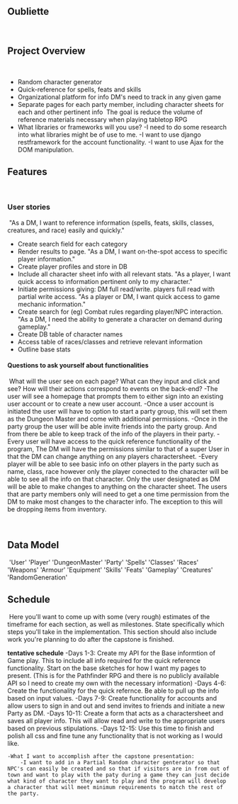 ## Oubliette
​
## Project Overview
​
- Random character generator
- Quick-reference for spells, feats and skills
- Organizational platform for info DM's need to track in any given game
- Separate pages for each party member, including character sheets for each and other pertinent info
​
The goal is reduce the volume of reference materials necessary when playing tabletop RPG
​
- What libraries or frameworks will you use?
    -I need to do some research into what libraries might be of use to me.
    -I want to use django restframework for the account functionality.
    -I want to use Ajax for the DOM manipulation.
​
## Features
​
​
### User stories
​
"As a DM, I want to reference information (spells, feats, skills, classes, creatures, and race) easily and quickly."
​
- Create search field for each category
- Render results to page.
"As a DM, I want on-the-spot access to specific player information."
- Create player profiles and store in DB
- Include all character sheet info with all relevant stats.
"As a player, I want quick access to information pertinent only to my character."
- Initiate permissions giving:
  DM full read/write.
  players full read with partial write access.
"As a player or DM, I want quick access to game mechanic information."
- Create search for (eg) Combat rules regarding player/NPC interaction.
"As a DM, I need the ability to generate a character on demand during gameplay."
- Create DB table of character names
- Access table of races/classes and retrieve relevant information
- Outline base stats
​
#### Questions to ask yourself about functionalities
​
What will the user see on each page? What can they input and click and see? How will their actions correspond to events on the back-end?
-The user will see a homepage that prompts them to either sign into an existing user account or to create a new user account.
-Once a user account is initiated the user will have to option to start a party group, this will set them as the Dungeon Master and come with additional permissions.
-Once in the party group the user will be able invite friends into the party group. And from there be able to keep track of the info of the players in their party.
-Every user will have access to the quick reference functionality of the program, The DM will have the permissions similar to that of a super User in that the DM can change anything on any players charactersheet.
-Every player will be able to see basic info on other players in the party such as name, class, race however only the player conected to the character will be able to see all the info on that character. Only the user designated as DM will be able to make changes to anything on the character sheet. The users that are party members only will need to get a one time permission from the DM to make most changes to the character info. The exception to this will be dropping items from inventory.

​
## Data Model
​
'User'
'Player'
'DungeonMaster'
'Party'
'Spells'
'Classes'
'Races'
'Weapons'
'Armour'
'Equipment'
'Skills'
'Feats'
'Gameplay'
'Creatures'
'RandomGeneration'
​
## Schedule
​
Here you'll want to come up with some (very rough) estimates of the timeframe for each section, as well as milestones. State specifically which steps you'll take in the implementation. This section should also include work you're planning to do after the capstone is finished.

**tentative schedule**
        -Days 1-3: Create my API for the Base informtion of Game play. This to include all info required for the quick reference functionality. Start on the base sketches for how I want my pages to present. (This is for the Pathfinder RPG and there is no publicly available API so I need to create my own with the necessary information)
        -Days 4-6: Create the functionality for the quick refernce. Be able to pull up the info based on input values.
        -Days 7-9: Create functionality for accounts and allow users to sign in and out and send invites to friends and initiate a new Party as DM.
        -Days 10-11: Create a form that acts as a charactersheet and saves all player info. This will allow read and write to the appropriate users based on previous stipulations.
        -Days 12-15: Use this time to finish and polish all css and fine tune any functionality that is not working as I would like.

    -What I want to accomplish after the capstone presentation: 
        -I want to add in a Partial Random character genterator so that NPC's can easily be created and so that if visitors are in from out of town and want to play with the paty during a game they can just decide what kind of character they want to play and the program will develop a character that will meet minimum requirements to match the rest of the party.
